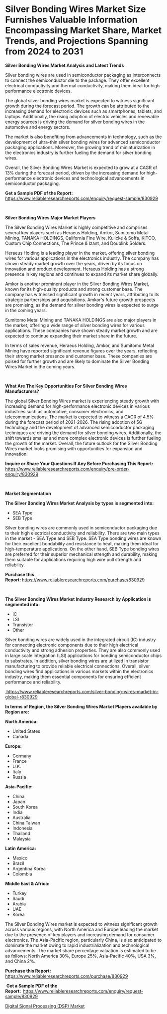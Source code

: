 <p><h1>Silver Bonding Wires Market Size Furnishes Valuable Information Encompassing Market Share, Market Trends, and Projections Spanning from 2024 to 2031</h1></p><p><strong>Silver Bonding Wires Market Analysis and Latest Trends</strong></p>
<p><p>Silver bonding wires are used in semiconductor packaging as interconnects to connect the semiconductor die to the package. They offer excellent electrical conductivity and thermal conductivity, making them ideal for high-performance electronic devices.</p><p>The global silver bonding wires market is expected to witness significant growth during the forecast period. The growth can be attributed to the increasing demand for electronic devices such as smartphones, tablets, and laptops. Additionally, the rising adoption of electric vehicles and renewable energy sources is driving the demand for silver bonding wires in the automotive and energy sectors.</p><p>The market is also benefiting from advancements in technology, such as the development of ultra-thin silver bonding wires for advanced semiconductor packaging applications. Moreover, the growing trend of miniaturization in the electronics industry is further fueling the demand for silver bonding wires.</p><p>Overall, the Silver Bonding Wires Market is expected to grow at a CAGR of 13% during the forecast period, driven by the increasing demand for high-performance electronic devices and technological advancements in semiconductor packaging.</p></p>
<p><strong>Get a Sample PDF of the Report:&nbsp;</strong> <a href="https://www.reliableresearchreports.com/enquiry/request-sample/830929">https://www.reliableresearchreports.com/enquiry/request-sample/830929</a></p>
<p>&nbsp;</p>
<p><strong>Silver Bonding Wires Major Market Players</strong></p>
<p><p>The Silver Bonding Wires Market is highly competitive and comprises several key players such as Heraeus Holding, Amkor, Sumitomo Metal Mining, TANAKA HOLDINGS, California Fine Wire, Kulicke & Soffa, KITCO, Custom Chip Connections, The Prince & Izant, and Doublink Solders.</p><p>Heraeus Holding is a leading player in the market, offering silver bonding wires for various applications in the electronics industry. The company has shown steady market growth over the years, driven by its focus on innovation and product development. Heraeus Holding has a strong presence in key regions and continues to expand its market share globally.</p><p>Amkor is another prominent player in the Silver Bonding Wires Market, known for its high-quality products and strong customer base. The company has witnessed significant growth in recent years, attributing to its strategic partnerships and acquisitions. Amkor's future growth prospects are promising, as the demand for silver bonding wires is expected to surge in the coming years.</p><p>Sumitomo Metal Mining and TANAKA HOLDINGS are also major players in the market, offering a wide range of silver bonding wires for various applications. These companies have shown steady market growth and are expected to continue expanding their market share in the future.</p><p>In terms of sales revenue, Heraeus Holding, Amkor, and Sumitomo Metal Mining have reported significant revenue figures over the years, reflecting their strong market presence and customer base. These companies are poised for further growth and are likely to dominate the Silver Bonding Wires Market in the coming years.</p></p>
<p>&nbsp;</p>
<p><strong>What Are The Key Opportunities For Silver Bonding Wires Manufacturers?</strong></p>
<p><p>The global Silver Bonding Wires market is experiencing steady growth with increasing demand for high-performance electronic devices in various industries such as automotive, consumer electronics, and telecommunications. The market is expected to witness a CAGR of 4.5% during the forecast period of 2021-2026. The rising adoption of 5G technology and the development of advanced semiconductor packaging techniques are driving the demand for silver bonding wires. Additionally, the shift towards smaller and more complex electronic devices is further fueling the growth of the market. Overall, the future outlook for the Silver Bonding Wires market looks promising with opportunities for expansion and innovation.</p></p>
<p><strong>Inquire or Share Your Questions If Any Before Purchasing This Report:</strong> <a href="https://www.reliableresearchreports.com/enquiry/pre-order-enquiry/830929">https://www.reliableresearchreports.com/enquiry/pre-order-enquiry/830929</a></p>
<p>&nbsp;</p>
<p><strong>Market Segmentation</strong></p>
<p><strong>The Silver Bonding Wires Market Analysis by types is segmented into:</strong></p>
<p><ul><li>SEA Type</li><li>SEB Type</li></ul></p>
<p><p>Silver bonding wires are commonly used in semiconductor packaging due to their high electrical conductivity and reliability. There are two main types in the market - SEA Type and SEB Type. SEA Type bonding wires are known for their excellent bondability and resistance to heat, making them ideal for high-temperature applications. On the other hand, SEB Type bonding wires are preferred for their superior mechanical strength and durability, making them suitable for applications requiring high wire pull strength and reliability.</p></p>
<p><strong>Purchase this Report:&nbsp;</strong><a href="https://www.reliableresearchreports.com/purchase/830929">https://www.reliableresearchreports.com/purchase/830929</a></p>
<p>&nbsp;</p>
<p><strong>The Silver Bonding Wires Market Industry Research by Application is segmented into:</strong></p>
<p><ul><li>IC</li><li>LSI</li><li>Transistor</li><li>Other</li></ul></p>
<p><p>Silver bonding wires are widely used in the integrated circuit (IC) industry for connecting electronic components due to their high electrical conductivity and strong adhesion properties. They are also commonly used in large scale integration (LSI) applications for bonding semiconductor chips to substrates. In addition, silver bonding wires are utilized in transistor manufacturing to provide reliable electrical connections. Overall, silver bonding wires find applications in various markets within the electronics industry, making them essential components for ensuring efficient performance and reliability.</p></p>
<p><a href="https://www.reliableresearchreports.com/silver-bonding-wires-market-in-global-r830929">&nbsp;https://www.reliableresearchreports.com/silver-bonding-wires-market-in-global-r830929</a></p>
<p><strong>In terms of Region, the Silver Bonding Wires Market Players available by Region are:</strong></p>
<p>
    <p> <strong> North America: </strong>
        <ul>
            <li>United States</li>
            <li>Canada</li>
        </ul>
        </p> 
    <p> <strong> Europe: </strong>
        <ul>
            <li>Germany</li>
            <li>France</li>
            <li>U.K.</li>
            <li>Italy</li>
            <li>Russia</li>
        </ul>
        </p> 
    <p> <strong> Asia-Pacific: </strong>
        <ul>
            <li>China</li>
            <li>Japan</li>
            <li>South Korea</li>
            <li>India</li>
            <li>Australia</li>
            <li>China Taiwan</li>
            <li>Indonesia</li>
            <li>Thailand</li>
            <li>Malaysia</li>
        </ul>
        </p> 
    <p> <strong> Latin America: </strong>
        <ul>
            <li>Mexico</li>
            <li>Brazil</li>
            <li>Argentina Korea</li>
            <li>Colombia</li>
        </ul>
        </p> 
    <p> <strong> Middle East & Africa: </strong>
        <ul>
            <li>Turkey</li>
            <li>Saudi</li>
            <li>Arabia</li>
            <li>UAE</li>
            <li>Korea</li>
        </ul>
    </p>
    </p>
<p><p>The Silver Bonding Wires market is expected to witness significant growth across various regions, with North America and Europe leading the market due to the presence of key players and increasing demand for consumer electronics. The Asia-Pacific region, particularly China, is also anticipated to dominate the market owing to rapid industrialization and technological advancements. The market share percentage valuation is estimated to be as follows: North America 30%, Europe 25%, Asia-Pacific 40%, USA 3%, and China 2%.</p></p>
<p><strong>Purchase this Report: </strong><a href="https://www.reliableresearchreports.com/purchase/830929">https://www.reliableresearchreports.com/purchase/830929</a></p>
<p>&nbsp;<strong>Get a Sample PDF of the Report:&nbsp;&nbsp;</strong><a href="https://www.reliableresearchreports.com/enquiry/request-sample/830929">https://www.reliableresearchreports.com/enquiry/request-sample/830929</a></p>
<p><strong></strong></p>
<p><p><a href="https://issuu.com/reportprime-2/docs/digital-signal-processing-dsp-market-size-2030.ppt">Digital Signal Processing (DSP) Market</a></p></p>